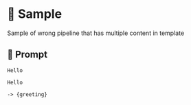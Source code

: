# 🔴 Sample

Sample of wrong pipeline that has multiple content in template

## 💬 Prompt

```
Hello
```

```
Hello
```

`-> {greeting}`
